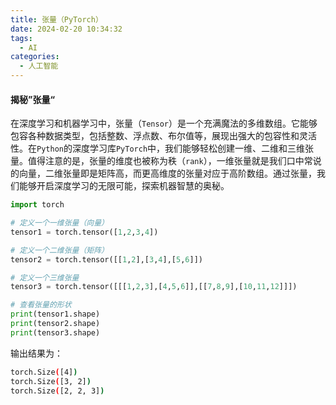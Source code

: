 ```yaml
---
title: 张量（PyTorch）
date: 2024-02-20 10:34:32
tags:
  - AI
categories:
  - 人工智能
---
```


#### 揭秘”张量“

在深度学习和机器学习中，张量（`Tensor`）是一个充满魔法的多维数组。它能够包容各种数据类型，包括整数、浮点数、布尔值等，展现出强大的包容性和灵活性。在`Python`的深度学习库`PyTorch`中，我们能够轻松创建一维、二维和三维张量。值得注意的是，张量的维度也被称为秩（`rank`），一维张量就是我们口中常说的向量，二维张量即是矩阵高，而更高维度的张量对应于高阶数组。通过张量，我们能够开启深度学习的无限可能，探索机器智慧的奥秘。
<!-- more -->

```python
import torch

# 定义一个一维张量（向量）
tensor1 = torch.tensor([1,2,3,4])

# 定义一个二维张量（矩阵）
tensor2 = torch.tensor([[1,2],[3,4],[5,6]])

# 定义一个三维张量
tensor3 = torch.tensor([[[1,2,3],[4,5,6]],[[7,8,9],[10,11,12]]])

# 查看张量的形状
print(tensor1.shape)
print(tensor2.shape)
print(tensor3.shape)
```
输出结果为：
```bash
torch.Size([4])
torch.Size([3, 2])
torch.Size([2, 2, 3])
```
